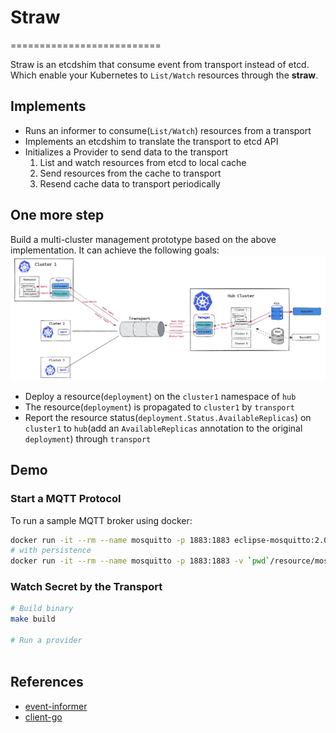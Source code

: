 # Straw

==========================

Straw is an etcdshim that consume event from transport instead of etcd. Which enable your Kubernetes to `List/Watch` resources through the **straw**.

## Implements

- Runs an informer to consume(`List/Watch`) resources from a transport
- Implements an etcdshim to translate the transport to etcd API
- Initializes a Provider to send data to the transport
  1. List and watch resources from etcd to local cache
  2. Send resources from the cache to transport
  3. Resend cache data to transport periodically


## One more step

Build a multi-cluster management prototype based on the above implementation. It can achieve the following goals:
![resync](./docs/images/multi-cluster-management.png)

- Deploy a resource(`deployment`) on the `cluster1` namespace of `hub`
- The resource(`deployment`) is propagated to `cluster1` by `transport`
- Report the resource status(`deployment.Status.AvailableReplicas`) on `cluster1` to `hub`(add an `AvailableReplicas` annotation to the original `deployment`) through `transport`


## Demo

### Start a MQTT Protocol

To run a sample MQTT broker using docker:

```bash
docker run -it --rm --name mosquitto -p 1883:1883 eclipse-mosquitto:2.0 mosquitto -c /mosquitto-no-auth.conf
# with persistence
docker run -it --rm --name mosquitto -p 1883:1883 -v `pwd`/resource/mosquitto.conf:/mosquitto/config/mosquitto.conf eclipse-mosquitto
```

### Watch Secret by the Transport

```bash
# Build binary
make build

# Run a provider



```

## References

- [event-informer](https://github.com/qiujian16/events-informer)
- [client-go](https://github.com/kubernetes/client-go/tree/master/tools/cache)